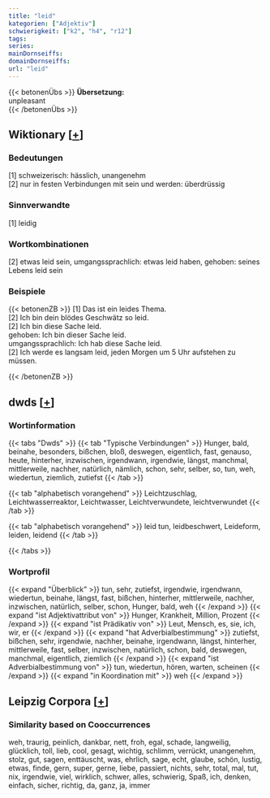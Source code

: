 ```yaml
---
title: "leid"
kategorien: ["Adjektiv"]
schwierigkeit: ["k2", "h4", "r12"]
tags:
series:
mainDornseiffs:
domainDornseiffs:
url: "leid"
---
```


{{< betonenÜbs >}}
**Übersetzung:**  
unpleasant  
{{< /betonenÜbs >}}

## Wiktionary [[+](https://de.wiktionary.org/wiki/leid)]

### Bedeutungen
[1] schweizerisch: hässlich, unangenehm  
[2] nur in festen Verbindungen mit sein und werden: überdrüssig  

### Sinnverwandte
[1] leidig  

### Wortkombinationen
[2] etwas leid sein, umgangssprachlich: etwas leid haben, gehoben: seines Lebens leid sein  

### Beispiele
{{< betonenZB >}}
[1] Das ist ein leides Thema.  
[2] Ich bin dein blödes Geschwätz so leid.  
[2] Ich bin diese Sache leid.  
gehoben: Ich bin dieser Sache leid.  
umgangssprachlich: Ich hab diese Sache leid.  
[2] Ich werde es langsam leid, jeden Morgen um 5 Uhr aufstehen zu müssen.  

{{< /betonenZB >}}


## dwds [[+](https://www.dwds.de/wb/leid)]

### Wortinformation
{{< tabs "Dwds" >}}
{{< tab "Typische Verbindungen" >}}
Hunger, bald, beinahe, besonders, bißchen, bloß, deswegen, eigentlich, fast, genauso, heute, hinterher, inzwischen, irgendwann, irgendwie, längst, manchmal, mittlerweile, nachher, natürlich, nämlich, schon, sehr, selber, so, tun, weh, wiedertun, ziemlich, zutiefst
{{< /tab >}}

{{< tab "alphabetisch vorangehend" >}}
Leichtzuschlag, Leichtwasserreaktor, Leichtwasser, Leichtverwundete, leichtverwundet
{{< /tab >}}

{{< tab "alphabetisch vorangehend" >}}
leid tun, leidbeschwert, Leideform, leiden, leidend
{{< /tab >}}

{{< /tabs >}}

### Wortprofil
{{< expand "Überblick" >}} tun, sehr, zutiefst, irgendwie, irgendwann, wiedertun, beinahe, längst, fast, bißchen, hinterher, mittlerweile, nachher, inzwischen, natürlich, selber, schon, Hunger, bald, weh {{< /expand >}}
{{< expand "ist Adjektivattribut von" >}} Hunger, Krankheit, Million, Prozent {{< /expand >}}
{{< expand "ist Prädikativ von" >}} Leut, Mensch, es, sie, ich, wir, er {{< /expand >}}
{{< expand "hat Adverbialbestimmung" >}} zutiefst, bißchen, sehr, irgendwie, nachher, beinahe, irgendwann, längst, hinterher, mittlerweile, fast, selber, inzwischen, natürlich, schon, bald, deswegen, manchmal, eigentlich, ziemlich {{< /expand >}}
{{< expand "ist Adverbialbestimmung von" >}} tun, wiedertun, hören, warten, scheinen {{< /expand >}}
{{< expand "in Koordination mit" >}} weh {{< /expand >}}

## Leipzig Corpora [[+](https://corpora.uni-leipzig.de/en/res?word=leid&corpusId=deu_newscrawl-public_2018)]


### Similarity based on Cooccurrences
weh, traurig, peinlich, dankbar, nett, froh, egal, schade, langweilig, glücklich, toll, lieb, cool, gesagt, wichtig, schlimm, verrückt, unangenehm, stolz, gut, sagen, enttäuscht, was, ehrlich, sage, echt, glaube, schön, lustig, etwas, finde, gern, super, gerne, liebe, passiert, nichts, sehr, total, mal, tut, nix, irgendwie, viel, wirklich, schwer, alles, schwierig, Spaß, ich, denken, einfach, sicher, richtig, da, ganz, ja, immer

